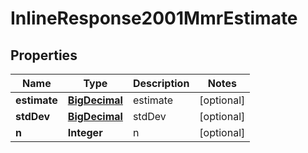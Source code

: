 
# InlineResponse2001MmrEstimate

## Properties
Name | Type | Description | Notes
------------ | ------------- | ------------- | -------------
**estimate** | [**BigDecimal**](BigDecimal.md) | estimate |  [optional]
**stdDev** | [**BigDecimal**](BigDecimal.md) | stdDev |  [optional]
**n** | **Integer** | n |  [optional]



